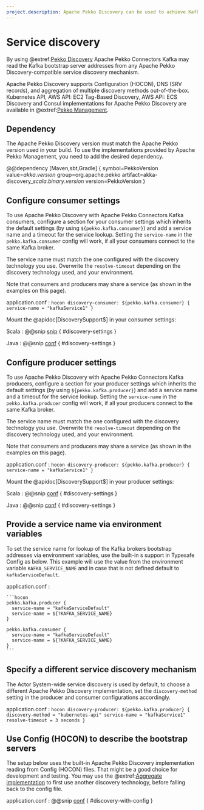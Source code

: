 ```yaml
---
project.description: Apache Pekko Discovery can be used to achieve Kafka broker discovery from the operations environment.
---
```

# Service discovery

By using @extref:[Pekko Discovery](pekko:discovery/index.html) Apache Pekko Connectors Kafka may read the Kafka bootstrap server addresses from any Apache Pekko Discovery-compatible service discovery mechanism.

Apache Pekko Discovery supports Configuration (HOCON), DNS (SRV records), and aggregation of multiple discovery methods out-of-the-box. Kubernetes API, AWS API: EC2 Tag-Based Discovery, AWS API: ECS Discovery and Consul implementations for Apache Pekko Discovery are available in @extref:[Pekko Management](pekko-management:).

## Dependency

The Apache Pekko Discovery version must match the Apache Pekko version used in your build. To use the implementations provided by Apache Pekko Management, you need to add the desired dependency.

@@dependency [Maven,sbt,Gradle] {
  symbol=PekkoVersion
  value=$akka.version$
  group=org.apache.pekko
  artifact=akka-discovery_$scala.binary.version$
  version=PekkoVersion
}

## Configure consumer settings

To use Apache Pekko Discovery with Apache Pekko Connectors Kafka consumers, configure a section for your consumer settings which inherits the default settings (by using `${pekko.kafka.consumer}`) and add a service name and a timeout for the service lookup. Setting the `service-name` in the `pekko.kafka.consumer` config will work, if all your consumers connect to the same Kafka broker.

The service name must match the one configured with the discovery technology you use. Overwrite the `resolve-timeout` depending on the discovery technology used, and your environment.

Note that consumers and producers may share a service (as shown in the examples on this page).

application.conf
:   ```hocon
    discovery-consumer: ${pekko.kafka.consumer} {
      service-name = "kafkaService1"
    }
    ```

Mount the @apidoc[DiscoverySupport$] in your consumer settings:

Scala
: @@snip [snip](/tests/src/test/scala/org/apache/pekko/kafka/ConsumerSettingsSpec.scala) { #discovery-settings }

Java
: @@snip [conf](/tests/src/test/java/docs/javadsl/ConsumerSettingsTest.java) { #discovery-settings }


## Configure producer settings

To use Apache Pekko Discovery with Apache Pekko Connectors Kafka producers, configure a section for your producer settings which inherits the default settings (by using `${pekko.kafka.producer}`) and add a service name and a timeout for the service lookup. Setting the `service-name` in the `pekko.kafka.producer` config will work, if all your producers connect to the same Kafka broker.

The service name must match the one configured with the discovery technology you use. Overwrite the `resolve-timeout` depending on the discovery technology used, and your environment.

Note that consumers and producers may share a service (as shown in the examples on this page).

application.conf
:   ```hocon
    discovery-producer: ${pekko.kafka.producer} {
      service-name = "kafkaService1"
    }
    ```

Mount the @apidoc[DiscoverySupport$] in your producer settings:

Scala
: @@snip [conf](/tests/src/test/scala/org/apache/pekko/kafka/ProducerSettingsSpec.scala) { #discovery-settings }

Java
: @@snip [conf](/tests/src/test/java/docs/javadsl/ProducerSettingsTest.java) { #discovery-settings }


## Provide a service name via environment variables

To set the service name for lookup of the Kafka brokers bootstrap addresses via environment variables, use the built-in s support in Typesafe Config as below. This example will use the value from the environment variable `KAFKA_SERVICE_NAME` and in case that is not defined default to `kafkaServiceDefault`.

application.conf
:   &#9;

    ```hocon
    pekko.kafka.producer {
      service-name = "kafkaServiceDefault"
      service-name = ${?KAFKA_SERVICE_NAME}
    }
    
    pekko.kafka.consumer {
      service-name = "kafkaServiceDefault"
      service-name = ${?KAFKA_SERVICE_NAME}
    }
    ```



## Specify a different service discovery mechanism

The Actor System-wide service discovery is used by default, to choose a different Apache Pekko Discovery implementation, set the `discovery-method` setting in the producer and consumer configurations accordingly.

application.conf
:   ```hocon
    discovery-producer: ${pekko.kafka.producer} {
      discovery-method = "kubernetes-api"
      service-name = "kafkaService1"
      resolve-timeout = 3 seconds
    }
    ```

## Use Config (HOCON) to describe the bootstrap servers

The setup below uses the built-in Apache Pekko Discovery implementation reading from Config (HOCON) files. That might be a good choice for development and testing. You may use the @extref:[Aggregate implementation](pekko:discovery/index.html#discovery-method-aggregate-multiple-discovery-methods) to first use another discovery technology, before falling back to the config file.

application.conf
:   @@snip [conf](/tests/src/test/scala/org/apache/pekko/kafka/ConsumerSettingsSpec.scala) { #discovery-with-config }
